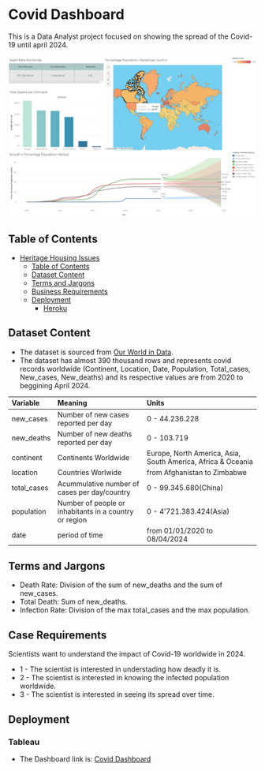 # Covid Dashboard

This is a Data Analyst project focused on showing the spread of the Covid-19 until april 2024.

![Dashboard](/Dashboard_covid.jpg)

## Table of Contents

- [Heritage Housing Issues](#covid-dashboard)
  - [Table of Contents](#table-of-contents)
  - [Dataset Content](#dataset-content)
  - [Terms and Jargons](#terms-and-jargons)
  - [Business Requirements](#case-requirements)
  - [Deployment](#deployment)
    - [Heroku](#tableau)

## Dataset Content

- The dataset is sourced from [Our World in Data](https://ourworldindata.org/covid-deaths).
- The dataset has almost 390 thousand rows and represents covid records worldwide (Continent, Location, Date, Population, Total_cases, New_cases, New_deaths) and its respective values are from 2020 to beggining April 2024.

|Variable|Meaning|Units|
|:----|:----|:----|
|new_cases|Number of new cases reported per day|0 - 44.236.228|
|new_deaths|Number of new deaths reported per day|0 - 103.719|
|continent|Continents Worldwide|Europe, North America, Asia, South America, Africa & Oceania|
|location|Countries Worlwide|from Afghanistan to Zimbabwe|
|total_cases|Acummulative number of cases per day/country|0 - 99.345.680(China)|
|population|Number of people or inhabitants in a country or region|0 - 4'721.383.424(Asia)|
|date|period of time|from 01/01/2020 to 08/04/2024|

## Terms and Jargons

- Death Rate: Division of the sum of new_deaths and the sum of new_cases.
- Total Death: Sum of new_deaths.
- Infection Rate: Division of the max total_cases and the max population.

## Case Requirements

Scientists want to understand the impact of Covid-19 worldwide in 2024.

- 1 - The scientist is interested in understading how deadly it is.
- 2 - The scientist is interested in knowing the infected population worldwide.
- 3 - The scientist is interested in seeing its spread over time.

## Deployment

### Tableau

- The Dashboard link is: [Covid Dashboard](https://public.tableau.com/app/profile/andres.garcia3623/viz/CovidDashboard_17127439574540/Dashboard1)
